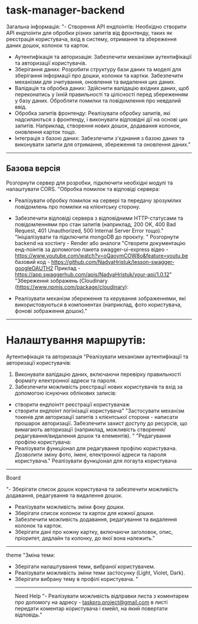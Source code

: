 # task-manager-backend

Загальна інформація:
"- Створення API ендпоінтів: Необхідно створити API ендпоінти для обробки різних запитів від фронтенду, таких як реєстрація користувача, вхід в систему, отримання та збереження даних дошок, колонок та карток.

- Аутентифікація та авторизація: Забезпечити механізми аутентифікації та авторизації користувачів.
- Зберігання даних: Розробити структуру бази даних та моделі для зберігання інформації про дошки, колонки та картки. Забезпечити механізми для зчитування, оновлення та видалення цих даних.
- Валідація та обробка даних: Здійснити валідацію вхідних даних, щоб переконатись у їхній правильності та цілісності перед збереженням у базу даних. Обробляти помилки та повідомлення про невдалий ввід.
- Обробка запитів фронтенду: Реалізувати обробку запитів, які надсилаються з фронтенду, і виконувати відповідні дії на основі цих запитів. Наприклад, створення нових дошок, додавання колонок, оновлення карток тощо.
- Інтеграція з базою даних: Забезпечити з'єднання з базою даних та виконувати запити для отримання, збереження та оновлення даних."

---

## Базова версія

Розгорнути сервер для розробки, підключити необхідні модулі та налаштувати CORS.
"Обробка помилок та відповіді сервера:

- Реалізувати обробку помилок на сервері та передачу зрозумілих повідомлень про помилки на клієнтську сторону.
- Забезпечити відповіді сервера з відповідними HTTP-статусами та повідомленнями про стан запитів (наприклад, 200 OK, 400 Bad Request, 401 Unauthorized, 500 Internal Server Error тощо)."
  "Ініціалізувати та підключити mongoDB до проєкту.
  "
  Розгорнути backend на хостінгу - Render або аналоги
  "Створити документацію енд-поінтів за допомогою пакета swagger-ui-express
  відео - https://www.youtube.com/watch?v=oQaoymCOW8o&feature=youtu.be
  базовий код - https://github.com/NadyaHristuk/lesson-swagger-googleOAUTH2
  Приклад - https://app.swaggerhub.com/apis/NadyaHristuk/your-api/1.0.12"
  "Збереження зображень (Cloudinary (https://www.npmjs.com/package/cloudinary):

- Реалізувати механізм збереження та керування зображеннями, які використовуються в компонентах (наприклад, фото користувача, фонові зображення дошок)."

---

# Налаштування маршрутів:

Аутентифікація та авторизація
"Реалізувати механізми аутентифікації та авторизації користувачів:

1. Виконувати валідацію даних, включаючи перевірку правильності формату електронної адреси та пароля.
2. Забезпечити можливість реєстрації нових користувачів та вхід за допомогою існуючих облікових записів:

- створити ендпоінтт реєстрації користувачаж
- створити ендпоінт логінізації користувача"
  "Застосувати механізм токенів для авторизації запитів з клієнтської сторони - написати прошарок авторизації.
  Забезпечити захист доступу до ресурсів, що вимагають авторизації (наприклад, можливість створення/редагування/видалення дошок та елементів). "
  "Редагування профілю користувача:
- Реалізувати функціонал для редагування профілю користувача. Дозволити зміну фото, імені, електронної адреси та пароля користувача."
  Реалізувати функціонал для логаута користувача

---

Board

"- Зберігати список дошок користувача та забезпечити можливість додавання, редагування та видалення дошок.

- Реалізувати можливість зміни фону дошки.
- Зберігати список колонок та карток для кожної дошки.
- Забезпечити можливість додавання, редагування та видалення колонок та карток.
- Зберігати дані про кожну картку, включаючи заголовок, опис, пріоритет, дедлайн та колонку, до якої вона належить."

---

theme
"Зміна теми:

- Зберігати налаштування теми, вибраної користувачем.
- Реалізувати можливість зміни теми застосунку (Light, Violet, Dark).
- Зберігати вибрану тему в профілі користувача.
  "
  ***
  Need Help
  "- Реалізувати можливість відправки листа з коментарем про допомогу на адресу - taskpro.project@gmail.com
  в листі передати коментар користувача і ємейл, на який повертати відповідь."
